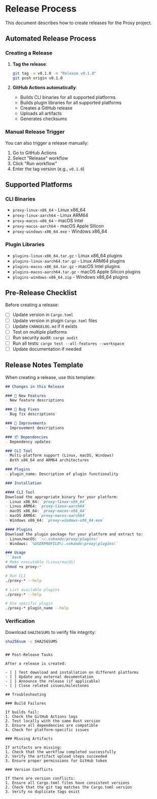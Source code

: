 # Release Process

This document describes how to create releases for the Proxy project.

## Automated Release Process

### Creating a Release

1. **Tag the release**:
   ```bash
   git tag -a v0.1.0 -m "Release v0.1.0"
   git push origin v0.1.0
   ```

2. **GitHub Actions automatically**:
   - Builds CLI binaries for all supported platforms
   - Builds plugin libraries for all supported platforms
   - Creates a GitHub release
   - Uploads all artifacts
   - Generates checksums

### Manual Release Trigger

You can also trigger a release manually:

1. Go to GitHub Actions
2. Select "Release" workflow
3. Click "Run workflow"
4. Enter the tag version (e.g., `v0.1.0`)

## Supported Platforms

### CLI Binaries
- `proxy-linux-x86_64` - Linux x86_64
- `proxy-linux-aarch64` - Linux ARM64
- `proxy-macos-x86_64` - macOS Intel
- `proxy-macos-aarch64` - macOS Apple Silicon
- `proxy-windows-x86_64.exe` - Windows x86_64

### Plugin Libraries
- `plugins-linux-x86_64.tar.gz` - Linux x86_64 plugins
- `plugins-linux-aarch64.tar.gz` - Linux ARM64 plugins
- `plugins-macos-x86_64.tar.gz` - macOS Intel plugins
- `plugins-macos-aarch64.tar.gz` - macOS Apple Silicon plugins
- `plugins-windows-x86_64.zip` - Windows x86_64 plugins

## Pre-Release Checklist

Before creating a release:

- [ ] Update version in `Cargo.toml`
- [ ] Update version in plugin `Cargo.toml` files
- [ ] Update `CHANGELOG.md` if it exists
- [ ] Test on multiple platforms
- [ ] Run security audit: `cargo audit`
- [ ] Run all tests: `cargo test --all-features --workspace`
- [ ] Update documentation if needed

## Release Notes Template

When creating a release, use this template:

```markdown
## Changes in this Release

### 🚀 New Features
- New feature descriptions

### 🐛 Bug Fixes
- Bug fix descriptions

### 🔧 Improvements
- Improvement descriptions

### 📦 Dependencies
- Dependency updates

### CLI Tool
- Multi-platform support (Linux, macOS, Windows)
- Both x86_64 and ARM64 architectures

### Plugins
- plugin_name: Description of plugin functionality

### Installation

#### CLI Tool
Download the appropriate binary for your platform:
- Linux x86_64: `proxy-linux-x86_64`
- Linux ARM64: `proxy-linux-aarch64`
- macOS x86_64: `proxy-macos-x86_64`
- macOS ARM64: `proxy-macos-aarch64`
- Windows x86_64: `proxy-windows-x86_64.exe`

#### Plugins
Download the plugin package for your platform and extract to:
- Linux/macOS: `~/.cohandv/proxy/plugins/`
- Windows: `%USERPROFILE%\.cohandv\proxy\plugins\`

### Usage
```bash
# Make executable (Linux/macOS)
chmod +x proxy-*

# Run CLI
./proxy-* --help

# List available plugins
./proxy-* --help

# Use specific plugin
./proxy-* plugin_name --help
```

### Verification
Download `SHA256SUMS` to verify file integrity:
```bash
sha256sum -c SHA256SUMS
```
```

## Post-Release Tasks

After a release is created:

- [ ] Test download and installation on different platforms
- [ ] Update any external documentation
- [ ] Announce the release (if applicable)
- [ ] Close related issues/milestones

## Troubleshooting

### Build Failures

If builds fail:
1. Check the GitHub Actions logs
2. Test locally with the same Rust version
3. Ensure all dependencies are compatible
4. Check for platform-specific issues

### Missing Artifacts

If artifacts are missing:
1. Check that the workflow completed successfully
2. Verify the artifact upload steps succeeded
3. Ensure proper permissions for GitHub token

### Version Conflicts

If there are version conflicts:
1. Ensure all Cargo.toml files have consistent versions
2. Check that the git tag matches the Cargo.toml version
3. Verify no duplicate tags exist
